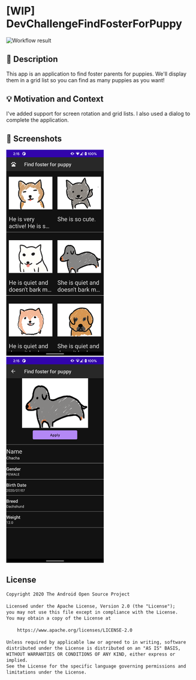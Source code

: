 # [WIP] DevChallengeFindFosterForPuppy

<!--- Replace <OWNER> with your Github Username and <REPOSITORY> with the name of your repository. -->
<!--- You can find both of these in the url bar when you open your repository in github. -->
![Workflow result](https://github.com/maho-ya/DevChallengeFindFosterForPuppy/workflows/Check/badge.svg)


## :scroll: Description
<!--- Describe your app in one or two sentences -->

This app is an application to find foster parents for puppies.
We'll display them in a grid list so you can find as many puppies as you want!

## :bulb: Motivation and Context
<!--- Optionally point readers to interesting parts of your submission. -->
<!--- What are you especially proud of? -->

I've added support for screen rotation and grid lists.
I also used a dialog to complete the application.

## :camera_flash: Screenshots
<!-- You can add more screenshots here if you like -->
<img src="/results/screenshot_1.png" width="260">&emsp;<img src="/results/screenshot_2.png" width="260">

## License
```
Copyright 2020 The Android Open Source Project

Licensed under the Apache License, Version 2.0 (the "License");
you may not use this file except in compliance with the License.
You may obtain a copy of the License at

    https://www.apache.org/licenses/LICENSE-2.0

Unless required by applicable law or agreed to in writing, software
distributed under the License is distributed on an "AS IS" BASIS,
WITHOUT WARRANTIES OR CONDITIONS OF ANY KIND, either express or implied.
See the License for the specific language governing permissions and
limitations under the License.
```